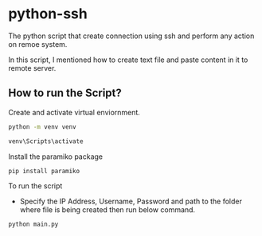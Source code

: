 # python-ssh

The python script that create connection using ssh and perform any action on remoe system.

In this script, I mentioned how to create text file and paste content in it to remote server.

## How to run the Script?
Create and activate virtual enviornment.

```bash
python -m venv venv
```

```bash
venv\Scripts\activate
```

Install the paramiko package

```bash
pip install paramiko
```

To run the script
- Specify the IP Address, Username, Password and path to the folder where file is being created then run below command.

```bash
python main.py
```
